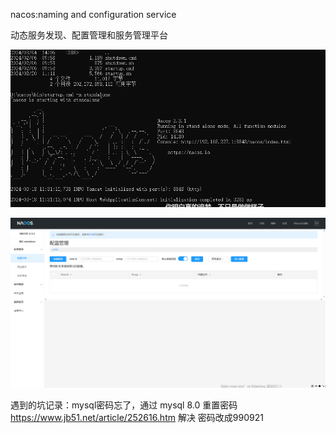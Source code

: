 nacos:naming and configuration service

动态服务发现、配置管理和服务管理平台

![image.png](assets/nacos_startup.png)

![image.png](assets/nacos_index.png)

遇到的坑记录：mysql密码忘了，通过 mysql 8.0 重置密码 https://www.jb51.net/article/252616.htm 解决 密码改成990921
